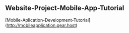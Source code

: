 ## Website-Project-Mobile-App-Tutorial

[Mobile-Aplication-Development-Tutorial]
(http://mobileapplication.gear.host)
